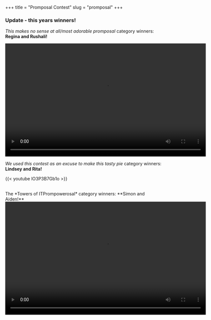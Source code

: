 +++
title = "Promposal Contest"
slug = "promposal"
+++

### Update - this years winners!

*This makes no sense at all/most adorable promposal* category winners: **Regina and Rushali!**

<video width="640" height="360" controls="">
    <source src='videos/rushaliAndRegina.mov' />
</video>

<br/>

*We used this contest as an excuse to make this tasty pie* category winners: **Lindsey and Rita!**

{{< youtube lO3P3B7Gb1o >}}

<br/>
The *Towers of ITPrompowerosal* category winners: **Simon and Aiden!**

<video width="640" height="360" controls="">
    <source src='videos/simonAndAiden.mov' />
</video>

